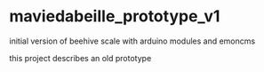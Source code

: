 # maviedabeille_prototype_v1
initial version of beehive scale with arduino modules and emoncms

this project describes an old prototype
